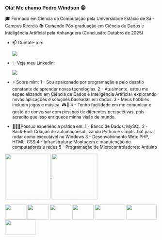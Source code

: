 ### Olá! Me chamo Pedro Windson 😁

🎓 Formado em Ciência da Computação pela Universidade Estácio de Sá - Campus Recreio
📚 Cursando Pós-graduação em Ciência de Dados e Inteligência Artificial pela Anhanguera (Conclusão: Outubro de 2025)

- 📫 Contate-me: <div><a href="mailto:pedrowindson564@gmail.com"><img src="https://img.shields.io/badge/Gmail-D14836?style=for-the-badge&logo=gmail&logoColor=white" target="_blank"></a></div>
- ✨ Veja meu LinkedIn:<div><a href="https://www.linkedin.com/in/pedro-windson-1ab58b212/" target="_blank"><img src="https://img.shields.io/badge/LinkedIn-0077B5?style=for-the-badge&logo=linkedin&logoColor=white" target="_blank"></a></div>

- ⚡ Sobre mim:
  1 - Sou apaixonado por programação e pelo desafio constante de aprender novas tecnologias.
  2 - Atualmente, estou me especializando em Ciência de Dados e Inteligência Artificial, explorando novas aplicações e soluções baseadas em dados.
  3 - Meus hobbies incluem jogos e música. 🎮🎵
  4 - Tenho facilidade em me comunicar e gosto de conversar com pessoas de diferentes perspectivas, pois acredito que isso enriquece minha visão de mundo.
  
 - 👨🏻‍💻Possuo experiência prática em:
  1 - Banco de Dados: MySQL
  2 - Back-End: Criação de automaçõesutilizando Python e scripts .bat para rodar como executável no Windows
  3 - Desenvolvimento Web: PHP, HTML, CSS
  4 - Infraestrutura: Montagem e manutenção de computadores e redes
  5 - Programação de Microcontroladores: Arduino

<div>
  <a href="https://github.com/PedroWindson/github-readme-stats">
    <img align="center" height="150px" src="https://github-readme-stats.vercel.app/api?username=PedroWindson&show_icons=true&theme=tokyonight" />
  </a>
  
  <a href="https://github.com/PedroWindson/github-readme-stats">
    <img align="center" height="150px" src="https://github-readme-stats.vercel.app/api/top-langs/?username=PedroWindson&layout=compact&theme=tokyonight" />
  </a>
</div>

<div style="display: inline_block"><br>
<img align="center" height="50" width="70" src="https://cdn.jsdelivr.net/gh/devicons/devicon/icons/python/python-original-wordmark.svg" />
<img align="center" height="50" width="70" src="https://cdn.jsdelivr.net/gh/devicons/devicon/icons/ruby/ruby-plain-wordmark.svg" />
<img align="center" height="50" width="70" src="https://cdn.jsdelivr.net/gh/devicons/devicon/icons/html5/html5-plain-wordmark.svg" />
<img align="center" height="50" width="70" src="https://cdn.jsdelivr.net/gh/devicons/devicon/icons/css3/css3-plain-wordmark.svg" />
<img align="center" height="50" width="100" src="https://img.shields.io/badge/C%2B%2B-00599C?style=for-the-badge&logo=c%2B%2B&logoColor=white"/>
<img align="center" height="50" width="100" src="https://cdn.jsdelivr.net/gh/devicons/devicon@latest/icons/arduino/arduino-original-wordmark.svg" />
<a href="https://seekvectorlogo.com/sap-vector-logo-svg/" target="_blank">
   <img align="center" height="50" width="100" src="https://seekvectorlogo.com/wp-content/uploads/2017/12/sap-vector-logo.png" />
</a>
</div>
